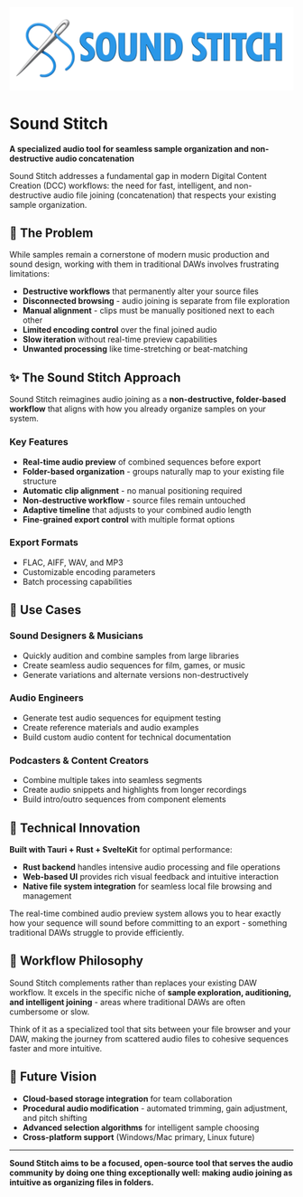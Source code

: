 ![BANNER](./documentation/BANNERV1.png)

# Sound Stitch

**A specialized audio tool for seamless sample organization and non-destructive audio concatenation**

Sound Stitch addresses a fundamental gap in modern Digital Content Creation (DCC) workflows: the need for fast, intelligent, and non-destructive audio file joining (concatenation) that respects your existing sample organization.

## 🎯 **The Problem**

While samples remain a cornerstone of modern music production and sound design, working with them in traditional DAWs involves frustrating limitations:

- **Destructive workflows** that permanently alter your source files
- **Disconnected browsing** - audio joining is separate from file exploration
- **Manual alignment** - clips must be manually positioned next to each other
- **Limited encoding control** over the final joined audio
- **Slow iteration** without real-time preview capabilities
- **Unwanted processing** like time-stretching or beat-matching

## ✨ **The Sound Stitch Approach**

Sound Stitch reimagines audio joining as a **non-destructive, folder-based workflow** that aligns with how you already organize samples on your system.

### **Key Features**
- **Real-time audio preview** of combined sequences before export
- **Folder-based organization** - groups naturally map to your existing file structure
- **Automatic clip alignment** - no manual positioning required
- **Non-destructive workflow** - source files remain untouched
- **Adaptive timeline** that adjusts to your combined audio length
- **Fine-grained export control** with multiple format options

### **Export Formats**
- FLAC, AIFF, WAV, and MP3
- Customizable encoding parameters
- Batch processing capabilities

## 🎵 **Use Cases**

### **Sound Designers & Musicians**
- Quickly audition and combine samples from large libraries
- Create seamless audio sequences for film, games, or music
- Generate variations and alternate versions non-destructively

### **Audio Engineers**
- Generate test audio sequences for equipment testing
- Create reference materials and audio examples
- Build custom audio content for technical documentation

### **Podcasters & Content Creators**
- Combine multiple takes into seamless segments
- Create audio snippets and highlights from longer recordings
- Build intro/outro sequences from component elements

## 🚀 **Technical Innovation**

**Built with Tauri + Rust + SvelteKit** for optimal performance:
- **Rust backend** handles intensive audio processing and file operations
- **Web-based UI** provides rich visual feedback and intuitive interaction
- **Native file system integration** for seamless local file browsing and management

The real-time combined audio preview system allows you to hear exactly how your sequence will sound before committing to an export - something traditional DAWs struggle to provide efficiently.

## 🔄 **Workflow Philosophy**

Sound Stitch complements rather than replaces your existing DAW workflow. It excels in the specific niche of **sample exploration, auditioning, and intelligent joining** - areas where traditional DAWs are often cumbersome or slow.

Think of it as a specialized tool that sits between your file browser and your DAW, making the journey from scattered audio files to cohesive sequences faster and more intuitive.

## 🔮 **Future Vision**

- **Cloud-based storage integration** for team collaboration
- **Procedural audio modification** - automated trimming, gain adjustment, and pitch shifting
- **Advanced selection algorithms** for intelligent sample choosing
- **Cross-platform support** (Windows/Mac primary, Linux future)

---

**Sound Stitch aims to be a focused, open-source tool that serves the audio community by doing one thing exceptionally well: making audio joining as intuitive as organizing files in folders.**